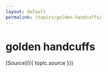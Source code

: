 ```yaml
---
layout: default
permalink: /topics/golden-handcuffs/
---
```




# golden handcuffs



[Source]({{ topic.source }})
